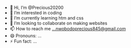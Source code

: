 - 👋 Hi, I’m @Precious20200
- 👀 I’m interested in coding
- 🌱 I’m currently learning htm and css
- 💞️ I’m looking to collaborate on making websites
- 📫 How to reach me ...nwobodoprecious845@gmail.com
- 😄 Pronouns: ...
- ⚡ Fun fact: ...

<!---
Precious20200/Precious20200 is a ✨ special ✨ repository because its `README.md` (this file) appears on your GitHub profile.
You can click the Preview link to take a look at your changes.
--->
